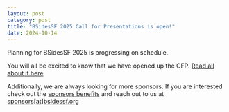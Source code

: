 ```yaml
---
layout: post
category: post
title: "BSidesSF 2025 Call for Presentations is open!"
date: 2024-10-14
---
```


Planning for BSidesSF 2025 is progressing on schedule.

You will all be excited to know that we have opened up the CFP.
[Read all about it here](/cfp)

Additionally, we are always looking for more sponsors. If you are 
interested check out the [sponsors benefits](/sponsors/benefits) 
and reach out to us at <a href="mailto:sponsors[at]bsidessf.org">sponsors[at]bsidessf.org</a>

